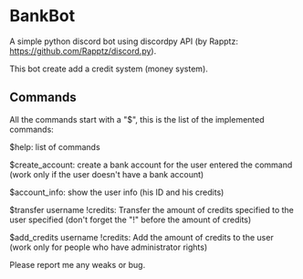 # BankBot
A simple python discord bot using discordpy API (by Rapptz: https://github.com/Rapptz/discord.py). 

This bot create add a credit system (money system).


## Commands
All the commands start with a "$", this is the list of the implemented commands:

$help: list of commands

$create_account: create a bank account for the user entered the command (work only if the user doesn't have a bank account)

$account_info: show the user info (his ID and his credits)

$transfer username !credits: Transfer the amount of credits specified to the user specified (don't forget the "!" before the amount of credits)

$add_credits username !credits: Add the amount of credits to the user (work only for people who have administrator rights)


Please report me any weaks or bug.


